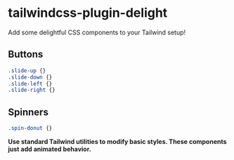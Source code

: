 # tailwindcss-plugin-delight

Add some delightful CSS components to your Tailwind setup!

## Buttons

```css
.slide-up {}
.slide-down {}
.slide-left {}
.slide-right {}
```

## Spinners

```css
.spin-donut {}
```

**Use standard Tailwind utilities to modify basic styles. These components just
add animated behavior.**

